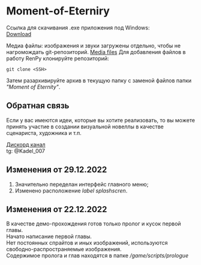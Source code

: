 # Moment-of-Eterniry

Ссылка для скачивания .exe приложения под Windows:  
[Download](https://disk.yandex.ru/d/1pWS-hadHKeoQA)

Медиа файлы: изображения и звуки загружены отдельно, чтобы не нагромождать git-репозиторий.
[Media files](https://disk.yandex.ru/d/rOes6f58jpRrWg)
Для добавления файлов в работу RenPy клонируйте репозиторий:
```
git clone <SSH>
```
Затем разархивируйте архив в текущую папку с заменой файлов папки *"Moment of Eternity"*.

## Обратная связь

Если у вас имеются идеи, которые вы хотите реализовать, то вы можете принять участие в создании визуальной новеллы в качестве сценариста, художника и т.п.

[Дискорд канал](https://discord.gg/YbeeBtkxBA)  
tg: @Kadel_007

## Изменения от 29.12.2022
1. Значительно переделан интерфейс главного меню;
2. Изменено расположение *label splashscren*.

## Изменения от 22.12.2022

В качестве демо-прохождения готов только пролог и кусок первой главы.  
Начато написание первой главы.  
Нет постоянных спрайтов и иных изображений, используются свободно-распространяемые изображения.  
Содержимое пролога и глав находятся в папке */game/scripts/prologue*

